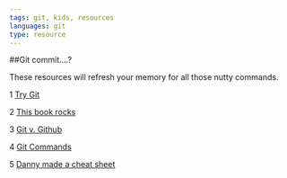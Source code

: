 ```yaml
---
tags: git, kids, resources
languages: git
type: resource
---
```



##Git commit....?

These resources will refresh your memory for all those nutty commands. 

1 [Try Git](https://try.github.io/levels/1/challenges/1)

2 [This book rocks](http://git-scm.com/book)

3 [Git v. Github](http://www.jahya.net/blog/?2013-05-git-vs-github)

4 [Git Commands](http://marklodato.github.io/visual-git-guide/index-en.html#basic-usage)

5 [Danny made a cheat sheet](https://gist.github.com/dfenjves/6c3832ae7c9d1cf504f2)